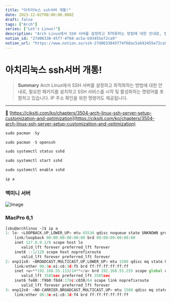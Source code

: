 ```yaml
---
title: "아치리눅스 ssh서버 개통!"
date: 2023-12-02T00:00:00.000Z
draft: false
tags: ["Arch"]
series: ["Let's Linux!"]
description: "Arch Linux에서 SSH 서버를 설정하고 최적화하는 방법에 대한 안내로, 필요한 패키지를 설치하고 SSH 서비스를 시작 및 활성화하는 명령어를 포함하고 있습니다. IP 주소 확인을 위한 명령어도 제공됩니다."
notion_id: "27d06338-45f7-4f68-ac5a-b93455e72ca9"
notion_url: "https://www.notion.so/ssh-27d0633845f74f68ac5ab93455e72ca9"
---
```


# 아치리눅스 ssh서버 개통!

> **Summary**
> Arch Linux에서 SSH 서버를 설정하고 최적화하는 방법에 대한 안내로, 필요한 패키지를 설치하고 SSH 서비스를 시작 및 활성화하는 명령어를 포함하고 있습니다. IP 주소 확인을 위한 명령어도 제공됩니다.

---

🔗 [https://ciksiti.com/ko/chapters/3504-arch-linux-ssh-server-setup-customization-and-optimization](https://ciksiti.com/ko/chapters/3504-arch-linux-ssh-server-setup-customization-and-optimization)

```javascript
sudo pacman -Sy
```

```javascript
sudo pacman -S openssh
```

```javascript
sudo systemctl status sshd
```

```javascript
sudo systemctl start sshd
```

```javascript
sudo systemctl enable sshd
```

```javascript
ip a
```


### 맥미니 서버

![Image](https://prod-files-secure.s3.us-west-2.amazonaws.com/09ccd4d5-876c-4bba-bbdf-cc77a0a11257/31c92f79-6186-4986-b1ce-f41a1dda5fb5/IMG_1882.jpeg?X-Amz-Algorithm=AWS4-HMAC-SHA256&X-Amz-Content-Sha256=UNSIGNED-PAYLOAD&X-Amz-Credential=ASIAZI2LB466WMMTG76Y%2F20250724%2Fus-west-2%2Fs3%2Faws4_request&X-Amz-Date=20250724T083659Z&X-Amz-Expires=3600&X-Amz-Security-Token=IQoJb3JpZ2luX2VjEAAaCXVzLXdlc3QtMiJHMEUCIQCboxpuAfTUZsDzSkOg4fW9ncyTycFxUUr9s0M9XqsTUwIgRejebt8qPlGRBBryg7NvhuksSGcI4TOprirzAvMxH58q%2FwMIKRAAGgw2Mzc0MjMxODM4MDUiDKD5FrV8%2B0NgX9jP5SrcA%2BYFw7rZFTTuji9W4gCkdO8Srndksge%2BlUhC89wKobqLZGfNhbUCeGSGIP7P6pXKj1sqc3QbrVog0aStiQWz%2FBhm36fiuAqRuSgtj0acJ0JD2TfbJRLCi9tIUHfCwmlMgqsMSa1x8LUtUd5uh%2Bqr0R6i5bJzdnWFLGO4ooIk8icfRureXOz%2BRwKx%2B3%2FID%2FHgv1aDAGI%2BawqlPlVUbBbmidnIdQlkxWYExRuvIaoYA9fYOaEp%2BoR2ZHP5DDNBbOf2M7eS7G5bN6ICF%2BCJ8k3jKbcYgaY6neSX%2BJfVscprl1nBJkRYTDYnYdn0hhje19opfEMt7P0%2B%2FiE8z%2B5KamC0Iq%2FIgP1aLRDuj27rug1yml350e6pOmTo4fudLmP3Zhb0yTRJ6QMAubyTE8qFVPQEbMw6qg0k8HtVfe1YULHDue9bLaYJeG9P2zlNmFs9Us3IQ34GeB6%2FTbScOai%2Bt5f07qIk3RwgrnbSJRF037A1MN4ZSjmItVgrEllykfhxZQl4lpPipHRjsSGX3TF1NnBeH%2FqdGcJZtQpCECLkuNXxitYjNXU%2B%2BPWCYYYvjYOiDmAcVMwqT0eGKwTV%2FhDZ2lQVf%2B4sPBLuGd5HP6m%2FZMmWuJUZmOZ8AyZSjYb%2F0pnKMPnPh8QGOqUBmYPId2l%2Bj92NSL6f%2FarqbOFUtbehbVOt%2Fz5OM8gu85PdPnyEFkeNVk5YUBWIlO33o7EGPVgxHaFiifnF4gPzeUgF%2FmJeDFszrptc7%2BdcjKr6k6xwVutagesdV%2FBkkVhqN5wEf0JrU9cxla9Cfa94IaqxtKvodOAU%2FeRm%2FDeX%2FQ4hOq6R5gyJeXy2W5o6xCDhC7gKRmuE5bhRAjMO0VNitbN7oXVh&X-Amz-Signature=0ac25c9384b17971e628a189b8d1d59e44283ed2fc83a1f6914052b008fc9169&X-Amz-SignedHeaders=host&x-amz-checksum-mode=ENABLED&x-id=GetObject)

### MacPro 6,1

```javascript
[sbu@archlinux ~]$ ip a
1: lo: <LOOPBACK,UP,LOWER_UP> mtu 65536 qdisc noqueue state UNKNOWN group default qlen 1000
    link/loopback 00:00:00:00:00:00 brd 00:00:00:00:00:00
    inet 127.0.0.1/8 scope host lo
       valid_lft forever preferred_lft forever
    inet6 ::1/128 scope host noprefixroute 
       valid_lft forever preferred_lft forever
2: enp11s0: <BROADCAST,MULTICAST,UP,LOWER_UP> mtu 1500 qdisc mq state UP group default qlen 1000
    link/ether 00:3e:e1:c6:3d:f5 brd ff:ff:ff:ff:ff:ff
    inet <u>**192.168.55.113/24**</u> brd 192.168.55.255 scope global dynamic noprefixroute enp11s0
       valid_lft 3585sec preferred_lft 3585sec
    inet6 fe80::f9b0:f8d4:178c:c030/64 scope link noprefixroute 
       valid_lft forever preferred_lft forever
3: enp12s0: <NO-CARRIER,BROADCAST,MULTICAST,UP> mtu 1500 qdisc mq state DOWN group default qlen 1000
    link/ether 00:3e:e1:c6:3d:f4 brd ff:ff:ff:ff:ff:ff
```

